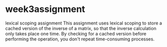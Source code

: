 # week3assignment
lexical scoping assignment
This assignment uses lexical scoping to store a cached version of the inverse of a matrix, so that the inverse calculation only 
takes place one time. By checking for a cached version before performing the operation, you don't repeat time-consuming 
processes. 
